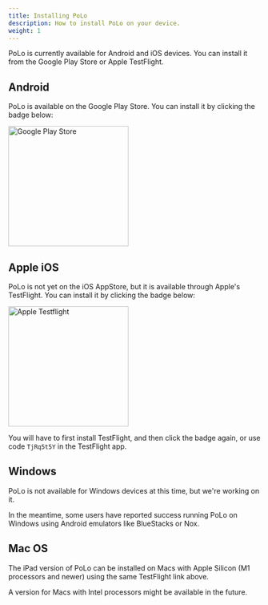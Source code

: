 ```yaml
---
title: Installing PoLo
description: How to install PoLo on your device.
weight: 1
---
```


PoLo is currently available for Android and iOS devices. You can install it from the Google Play Store or Apple TestFlight.

## Android

PoLo is available on the Google Play Store. You can install it by clicking the badge below:

<a href='https://play.google.com/store/apps/details?id=com.ham2k.polo.beta'  target='_blank'><img src='/google-play-badge.png' alt='Google Play Store' width='240' /></a>

## Apple iOS

PoLo is not yet on the iOS AppStore, but it is available through Apple's TestFlight. You can install it by clicking the badge below:

<a href='https://testflight.apple.com/join/TjRq5t5Y'  target='_blank'><img src='/apple-testflight-badge.png' alt='Apple Testflight' width='240' /></a>

You will have to first install TestFlight, and then click the badge again, or use code `TjRq5t5Y` in the TestFlight app.

## Windows

PoLo is not available for Windows devices at this time, but we're working on it.

In the meantime, some users have reported success running PoLo on Windows using Android emulators like BlueStacks or Nox.

## Mac OS

The iPad version of PoLo can be installed on Macs with Apple Silicon (M1 processors and newer) using the same TestFlight link above.

A version for Macs with Intel processors might be available in the future.
